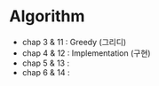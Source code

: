 # Algorithm

- chap 3 & 11 : Greedy (그리디)
- chap 4 & 12 : Implementation (구현)
- chap 5 & 13 : 
- chap 6 & 14 : 
